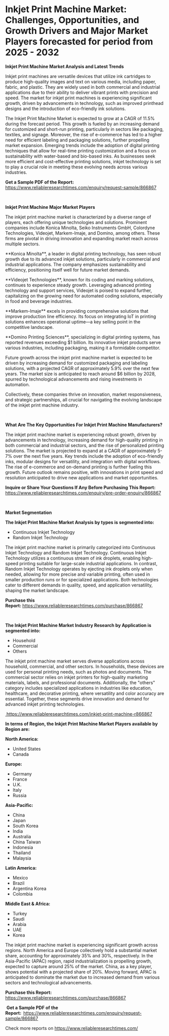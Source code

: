 <p><h1>Inkjet Print Machine Market: Challenges, Opportunities, and Growth Drivers and Major Market Players forecasted for period from 2025 - 2032</h1></p><p><strong>Inkjet Print Machine Market Analysis and Latest Trends</strong></p>
<p><p>Inkjet print machines are versatile devices that utilize ink cartridges to produce high-quality images and text on various media, including paper, fabric, and plastic. They are widely used in both commercial and industrial applications due to their ability to deliver vibrant prints with precision and speed. The market for inkjet print machines is experiencing significant growth, driven by advancements in technology, such as improved printhead designs and the introduction of eco-friendly ink solutions. </p><p>The Inkjet Print Machine Market is expected to grow at a CAGR of 11.5% during the forecast period. This growth is fueled by an increasing demand for customized and short-run printing, particularly in sectors like packaging, textiles, and signage. Moreover, the rise of e-commerce has led to a higher need for efficient labeling and packaging solutions, further propelling market expansion. Emerging trends include the adoption of digital printing techniques that allow for real-time printing customization and a focus on sustainability with water-based and bio-based inks. As businesses seek more efficient and cost-effective printing solutions, inkjet technology is set to play a crucial role in meeting these evolving needs across various industries.</p></p>
<p><strong>Get a Sample PDF of the Report:&nbsp;</strong> <a href="https://www.reliableresearchtimes.com/enquiry/request-sample/866867?utm_campaign=3004&utm_medium=2&utm_source=Github&utm_content=ia&utm_term=10042025&utm_id=inkjet-print-machine">https://www.reliableresearchtimes.com/enquiry/request-sample/866867</a></p>
<p>&nbsp;</p>
<p><strong>Inkjet Print Machine Major Market Players</strong></p>
<p><p>The inkjet print machine market is characterized by a diverse range of players, each offering unique technologies and solutions. Prominent companies include Konica Minolta, Seiko Instruments GmbH, Colordyne Technologies, Videojet, Markem-Imaje, and Domino, among others. These firms are pivotal in driving innovation and expanding market reach across multiple sectors.</p><p>**Konica Minolta**, a leader in digital printing technology, has seen robust growth due to its advanced inkjet solutions, particularly in commercial and industrial applications. The company emphasizes sustainability and efficiency, positioning itself well for future market demands.</p><p>**Videojet Technologies**, known for its coding and marking solutions, continues to experience steady growth. Leveraging advanced printing technology and support services, Videojet is poised to expand further, capitalizing on the growing need for automated coding solutions, especially in food and beverage industries.</p><p>**Markem-Imaje** excels in providing comprehensive solutions that improve production line efficiency. Its focus on integrating IoT in printing solutions enhances operational uptime—a key selling point in the competitive landscape. </p><p>**Domino Printing Sciences**, specializing in digital printing systems, has reported revenues exceeding $1 billion. Its innovative inkjet products serve various industries, including packaging, making it a formidable competitor.</p><p>Future growth across the inkjet print machine market is expected to be driven by increasing demand for customized packaging and labeling solutions, with a projected CAGR of approximately 5.9% over the next few years. The market size is anticipated to reach around $6 billion by 2028, spurred by technological advancements and rising investments in automation.</p><p>Collectively, these companies thrive on innovation, market responsiveness, and strategic partnerships, all crucial for navigating the evolving landscape of the inkjet print machine industry.</p></p>
<p>&nbsp;</p>
<p><strong>What Are The Key Opportunities For Inkjet Print Machine Manufacturers?</strong></p>
<p><p>The inkjet print machine market is experiencing robust growth, driven by advancements in technology, increasing demand for high-quality printing in both commercial and industrial sectors, and the rise of personalized printing solutions. The market is projected to expand at a CAGR of approximately 5-7% over the next five years. Key trends include the adoption of eco-friendly inks, modular designs for versatility, and integration with digital workflows. The rise of e-commerce and on-demand printing is further fueling this growth. Future outlook remains positive, with innovations in print speed and resolution anticipated to drive new applications and market opportunities.</p></p>
<p><strong>Inquire or Share Your Questions If Any Before Purchasing This Report:</strong> <a href="https://www.reliableresearchtimes.com/enquiry/pre-order-enquiry/866867?utm_campaign=3004&utm_medium=2&utm_source=Github&utm_content=ia&utm_term=10042025&utm_id=inkjet-print-machine">https://www.reliableresearchtimes.com/enquiry/pre-order-enquiry/866867</a></p>
<p>&nbsp;</p>
<p><strong>Market Segmentation</strong></p>
<p><strong>The Inkjet Print Machine Market Analysis by types is segmented into:</strong></p>
<p><ul><li>Continuous Inkjet Technology</li><li>Random Inkjet Technology</li></ul></p>
<p><p>The inkjet print machine market is primarily categorized into Continuous Inkjet Technology and Random Inkjet Technology. Continuous Inkjet Technology utilizes a continuous stream of ink droplets, enabling high-speed printing suitable for large-scale industrial applications. In contrast, Random Inkjet Technology operates by ejecting ink droplets only when needed, allowing for more precise and variable printing, often used in smaller production runs or for specialized applications. Both technologies cater to different demands in quality, speed, and application versatility, shaping the market landscape.</p></p>
<p><strong>Purchase this Report:&nbsp;</strong><a href="https://www.reliableresearchtimes.com/purchase/866867?utm_campaign=3004&utm_medium=2&utm_source=Github&utm_content=ia&utm_term=10042025&utm_id=inkjet-print-machine">https://www.reliableresearchtimes.com/purchase/866867</a></p>
<p>&nbsp;</p>
<p><strong>The Inkjet Print Machine Market Industry Research by Application is segmented into:</strong></p>
<p><ul><li>Household</li><li>Commercial</li><li>Others</li></ul></p>
<p><p>The inkjet print machine market serves diverse applications across household, commercial, and other sectors. In households, these devices are used for personal printing needs, such as photos and documents. The commercial sector relies on inkjet printers for high-quality marketing materials, labels, and professional documents. Additionally, the "others" category includes specialized applications in industries like education, healthcare, and decorative printing, where versatility and color accuracy are essential. Together, these segments drive innovation and demand for advanced inkjet printing technologies.</p></p>
<p><a href="https://www.reliableresearchtimes.com/inkjet-print-machine-r866867?utm_campaign=3004&utm_medium=2&utm_source=Github&utm_content=ia&utm_term=10042025&utm_id=inkjet-print-machine">&nbsp;https://www.reliableresearchtimes.com/inkjet-print-machine-r866867</a></p>
<p><strong>In terms of Region, the Inkjet Print Machine Market Players available by Region are:</strong></p>
<p>
    <p> <strong> North America: </strong>
        <ul>
            <li>United States</li>
            <li>Canada</li>
        </ul>
        </p> 
    <p> <strong> Europe: </strong>
        <ul>
            <li>Germany</li>
            <li>France</li>
            <li>U.K.</li>
            <li>Italy</li>
            <li>Russia</li>
        </ul>
        </p> 
    <p> <strong> Asia-Pacific: </strong>
        <ul>
            <li>China</li>
            <li>Japan</li>
            <li>South Korea</li>
            <li>India</li>
            <li>Australia</li>
            <li>China Taiwan</li>
            <li>Indonesia</li>
            <li>Thailand</li>
            <li>Malaysia</li>
        </ul>
        </p> 
    <p> <strong> Latin America: </strong>
        <ul>
            <li>Mexico</li>
            <li>Brazil</li>
            <li>Argentina Korea</li>
            <li>Colombia</li>
        </ul>
        </p> 
    <p> <strong> Middle East & Africa: </strong>
        <ul>
            <li>Turkey</li>
            <li>Saudi</li>
            <li>Arabia</li>
            <li>UAE</li>
            <li>Korea</li>
        </ul>
    </p>
    </p>
<p><p>The inkjet print machine market is experiencing significant growth across regions. North America and Europe collectively hold a substantial market share, accounting for approximately 35% and 30%, respectively. In the Asia-Pacific (APAC) region, rapid industrialization is propelling growth, expected to capture around 25% of the market. China, as a key player, shows potential with a projected share of 20%. Moving forward, APAC is anticipated to dominate the market due to increased demand from various sectors and technological advancements.</p></p>
<p><strong>Purchase this Report: </strong><a href="https://www.reliableresearchtimes.com/purchase/866867?utm_campaign=3004&utm_medium=2&utm_source=Github&utm_content=ia&utm_term=10042025&utm_id=inkjet-print-machine">https://www.reliableresearchtimes.com/purchase/866867</a></p>
<p>&nbsp;<strong>Get a Sample PDF of the Report:&nbsp;&nbsp;</strong><a href="https://www.reliableresearchtimes.com/enquiry/request-sample/866867?utm_campaign=3004&utm_medium=2&utm_source=Github&utm_content=ia&utm_term=10042025&utm_id=inkjet-print-machine">https://www.reliableresearchtimes.com/enquiry/request-sample/866867</a></p>
<p><strong></strong></p>
<p>Check more reports on <a href="https://www.reliableresearchtimes.com/?utm_campaign=3004&utm_medium=2&utm_source=Github&utm_content=ia&utm_term=10042025&utm_id=inkjet-print-machine">https://www.reliableresearchtimes.com/</a></p>